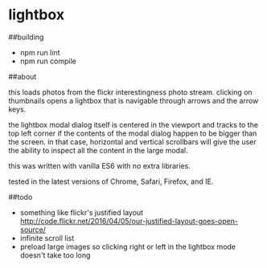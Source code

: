 # lightbox

##building

* npm run lint
* npm run compile

##about

this loads photos from the flickr interestingness photo stream. clicking on thumbnails opens a lightbox that is navigable through arrows and the arrow keys.

the lightbox modal dialog itself is centered in the viewport and tracks to the top left corner if the contents of the modal dialog happen to be bigger than the screen. in that case, horizontal and vertical scrollbars will give the user the ability to inspect all the content in the large modal.

this was written with vanilla ES6 with no extra libraries.

tested in the latest versions of Chrome, Safari, Firefox, and IE.

##todo

* something like flickr's justified layout http://code.flickr.net/2016/04/05/our-justified-layout-goes-open-source/
* infinite scroll list
* preload large images so clicking right or left in the lightbox mode doesn't take too long